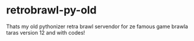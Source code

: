 # retrobrawl-py-old
Thats my old pythonizer retra brawl servendor for ze famous game brawla taras version 12 and with codes!
